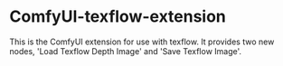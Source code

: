 # ComfyUI-texflow-extension

This is the ComfyUI extension for use with texflow.
It provides two new nodes, 'Load Texflow Depth Image' and 'Save Texflow Image'.


